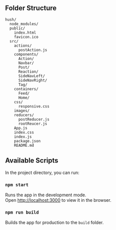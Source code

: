 ## Folder Structure

```
hush/
  node_modules/
  public/
    index.html
    favicon.ico
  src/
    actions/
      postAction.js
    components/
      Action/
      Navbar/
      Post/
      Reaction/
      SideNavLeft/
      SideNavRight/
      Tag/
    containers/
      Feed/
      Home/
    css/
      responsive.css
    images/
    reducers/
      postReducer.js
      rootReucer.js
    App.js
    index.css
    index.js
    package.json
    README.md
```

## Available Scripts

In the project directory, you can run:

### `npm start`

Runs the app in the development mode.<br>
Open [http://localhost:3000](http://localhost:3000) to view it in the browser.

### `npm run build`

Builds the app for production to the `build` folder.<br>
